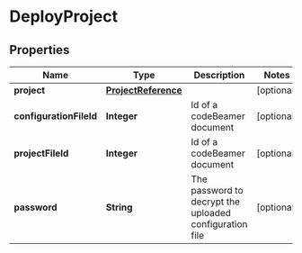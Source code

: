 

# DeployProject

## Properties

Name | Type | Description | Notes
------------ | ------------- | ------------- | -------------
**project** | [**ProjectReference**](ProjectReference.md) |  |  [optional]
**configurationFileId** | **Integer** | Id of a codeBeamer document |  [optional]
**projectFileId** | **Integer** | Id of a codeBeamer document |  [optional]
**password** | **String** | The password to decrypt the uploaded configuration file |  [optional]



